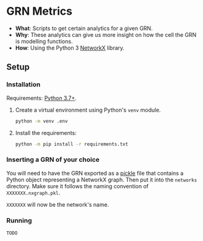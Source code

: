 # GRN Metrics
- **What**: Scripts to get certain analytics for a given GRN.
- **Why**: These analytics can give us more insight on how the cell the GRN is modelling functions.
- **How**: Using the Python 3 [NetworkX](https://networkx.org/) library.

## Setup
### Installation
Requirements: [Python 3.7+](https://www.python.org/downloads/).

1. Create a virtual environment using Python's `venv` module.
   ```sh
   python -m venv .env
   ```
2. Install the requirements:
   ```sh
   python -m pip install -r requirements.txt
   ```

### Inserting a GRN of your choice
You will need to have the GRN exported as a [pickle](https://docs.python.org/3/library/pickle.html) file that contains a Python object representing a NetworkX graph. Then put it into the `networks` directory. Make sure it follows the naming convention of `XXXXXXX.nxgraph.pkl`.

`XXXXXXX` will now be the network's name.

### Running
`TODO`